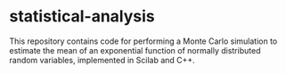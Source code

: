 # statistical-analysis

This repository contains code for performing a Monte Carlo simulation to estimate the mean of an exponential function of normally distributed random variables, implemented in Scilab and C++.
